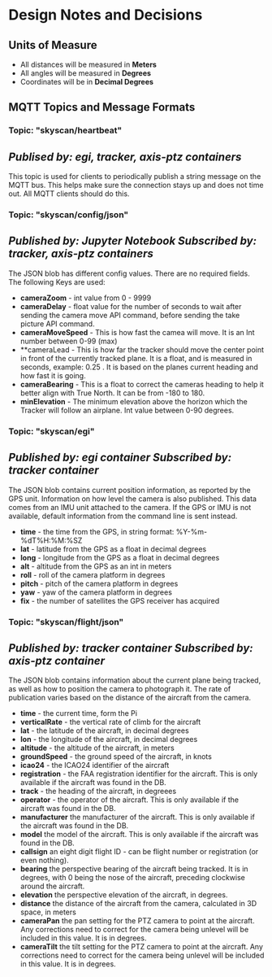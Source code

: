 # Design Notes and Decisions

## Units of Measure

- All distances will be measured in **Meters**
- All angles will be measured in **Degrees**
- Coordinates will be in **Decimal Degrees**


## MQTT Topics and Message Formats

### Topic: "skyscan/heartbeat"
*Publised by: egi, tracker, axis-ptz containers*
---
This topic is used for clients to periodically publish a string message on the MQTT bus. This helps make sure the connection stays up and does not time out. All MQTT clients should do this.


### Topic: "skyscan/config/json"
*Published by: Jupyter Notebook*
*Subscribed by: tracker, axis-ptz containers*
---
The JSON blob has different config values. There are no required fields. The following Keys are used:
- **cameraZoom** - int value from 0 - 9999
- **cameraDelay** - float value for the number of seconds to wait after sending the camera move API command, before sending the take picture API command.
- **cameraMoveSpeed** - This is how fast the camea will move. It is an Int number between 0-99 (max)
- **cameraLead - This is how far the tracker should move the center point in front of the currently tracked plane. It is a float, and is measured in seconds, example: 0.25 . It is based on the planes current heading and how fast it is going. 
- **cameraBearing** - This is a float to correct the cameras heading to help it better align with True North. It can be from -180 to 180. 
- **minElevation** - The minimum elevation above the horizon which the Tracker will follow an airplane. Int value between 0-90 degrees.

### Topic: "skyscan/egi"
*Published by: egi container*
*Subscribed by: tracker container*
---
The JSON blob contains current position information, as reported by the GPS unit. Information on how level the camera is also published. This data comes from an IMU unit attached to the camera. If the GPS or IMU is not available, default information from the command line is sent instead.
- **time** - the time from the GPS, in string format: %Y-%m-%dT%H:%M:%SZ
- **lat** - latitude from the GPS as a float in decimal degrees
- **long** - longitude from the GPS as a float in decimal degrees
- **alt** - altitude from the GPS as an int in meters
- **roll** - roll of the camera platform in degrees
- **pitch** - pitch of the camera platform in degrees
- **yaw** - yaw of the camera platform in degrees
- **fix** - the number of satellites the GPS receiver has acquired

### Topic: "skyscan/flight/json"
*Published by: tracker container*
*Subscribed by: axis-ptz container*
---
The JSON blob contains information about the current plane being tracked, as well as how to position the camera to photograph it. The rate of publication varies based on the distance of the aircraft from the camera.

- **time** - the current time, form the Pi
- **verticalRate** - the vertical rate of climb for the aircraft
- **lat** - the latitude of the aircraft, in decimal degrees
- **lon** - the longitude of the aircraft, in decimal degrees
- **altitude** - the altitude of the aircraft, in meters
- **groundSpeed** - the ground speed of the aircraft, in knots
- **icao24** - the ICAO24 identifier of the aircraft
- **registration** - the FAA registration identifier for the aircraft. This is only available if the aircraft was found in the DB.
- **track** - the heading of the aircraft, in degreees
- **operator** - the operator of the aircraft. This is only available if the aircraft was found in the DB.
- **manufacturer** the manufacturer of the aircraft. This is only available if the aircraft was found in the DB.
- **model** the model of the aircraft. This is only available if the aircraft was found in the DB.
- **callsign** an eight digit flight ID - can be flight number or registration (or even nothing).
- **bearing** the perspective bearing of the aircraft being tracked. It is in degrees, with 0 being the nose of the aircraft, preceding clockwise around the aircraft.
- **elevation** the perspective elevation of the aircraft, in degrees.
- **distance** the distance of the aircraft from the camera, calculated in 3D space, in meters
- **cameraPan** the pan setting for the PTZ camera to point at the aircraft. Any corrections need to correct for the camera being unlevel will be included in this value. It is in degrees.
- **cameraTilt** the tilt setting for the PTZ camera to point at the aircraft. Any corrections need to correct for the camera being unlevel will be included in this value. It is in degrees.


        